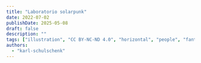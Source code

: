 ```yaml
---
title: "Laboratorio solarpunk"
date: 2022-07-02
publishDate: 2025-05-08
draft: false
description: ""
tags: ["illustration", "CC BY-NC-ND 4.0", "horizontal", "people", "fantastical"]
authors:
  - "karl-schulschenk"
---
```

